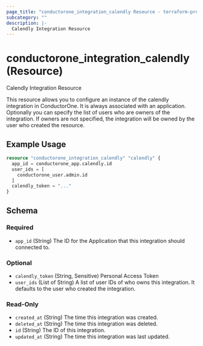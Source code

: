 ```yaml
---
page_title: "conductorone_integration_calendly Resource - terraform-provider-conductorone"
subcategory: ""
description: |-
  Calendly Integration Resource
---
```


# conductorone_integration_calendly (Resource)

Calendly Integration Resource

This resource allows you to configure an instance of the calendly integration in ConductorOne.
It is always associated with an application. Optionally you can specify the list of users who are owners of the integration.
If owners are not specified, the integration will be owned by the user who created the resource.

## Example Usage

```terraform
resource "conductorone_integration_calendly" "calendly" {
  app_id = conductorone_app.calendly.id
  user_ids = [
    conductorone_user.admin.id
  ]
  calendly_token = "..."
}
```

<!-- schema generated by tfplugindocs -->
## Schema

### Required

- `app_id` (String) The ID for the Application that this integration should connected to.

### Optional

- `calendly_token` (String, Sensitive) Personal Access Token
- `user_ids` (List of String) A list of user IDs of who owns this integration. It defaults to the user who created the integration.

### Read-Only

- `created_at` (String) The time this integration was created.
- `deleted_at` (String) The time this integration was deleted.
- `id` (String) The ID of this integration.
- `updated_at` (String) The time this integration was last updated.
